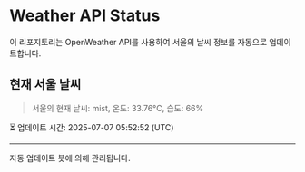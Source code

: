 
# Weather API Status

이 리포지토리는 OpenWeather API를 사용하여 서울의 날씨 정보를 자동으로 업데이트합니다.

## 현재 서울 날씨
> 서울의 현재 날씨: mist, 온도: 33.76°C, 습도: 66%

⏳ 업데이트 시간: 2025-07-07 05:52:52 (UTC)

---
자동 업데이트 봇에 의해 관리됩니다.
